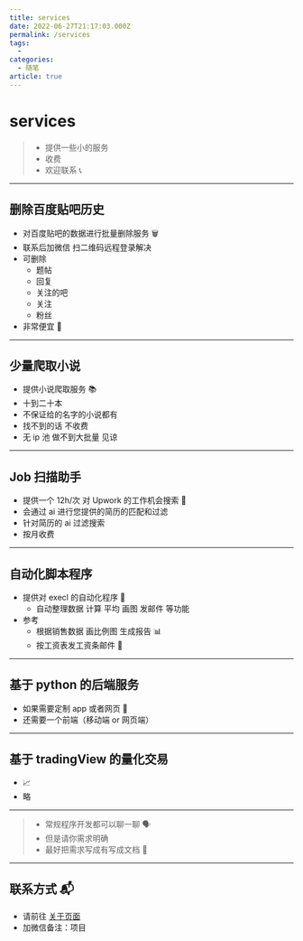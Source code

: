 ```yaml
---
title: services
date: 2022-06-27T21:17:03.000Z
permalink: /services
tags:
  - 
categories:
  - 随笔
article: true
---
```


# services

> - 提供一些小的服务
> - 收费
> - 欢迎联系 📞

---

## 删除百度贴吧历史

- 对百度贴吧的数据进行批量删除服务 🗑️
- 联系后加微信 扫二维码远程登录解决
- 可删除
  - 题帖
  - 回复
  - 关注的吧
  - 关注
  - 粉丝
- 非常便宜 💸

---

## 少量爬取小说

- 提供小说爬取服务 📚
- 十到二十本
- 不保证给的名字的小说都有
- 找不到的话 不收费
- 无 ip 池 做不到大批量 见谅

---

## Job 扫描助手

- 提供一个 12h/次 对 Upwork 的工作机会搜索 💼
- 会通过 ai 进行您提供的简历的匹配和过滤
- 针对简历的 ai 过滤搜索
- 按月收费

---

## 自动化脚本程序

- 提供对 execl 的自动化程序 🤖
  - 自动整理数据 计算 平均 画图 发邮件 等功能
- 参考
  - 根据销售数据 画比例图 生成报告 📊
  - 按工资表发工资条邮件 📧

---

## 基于 python 的后端服务

- 如果需要定制 app 或者网页 🐍
- 还需要一个前端（移动端 or 网页端）

---

## 基于 tradingView 的量化交易

- 📈
- 略

---

> - 常规程序开发都可以聊一聊 🗣️
> - 但是请你需求明确
> - 最好把需求写成有写成文档 📝

---

## 联系方式 📬

- 请前往 [关于页面](../about.md)
- 加微信备注：项目
